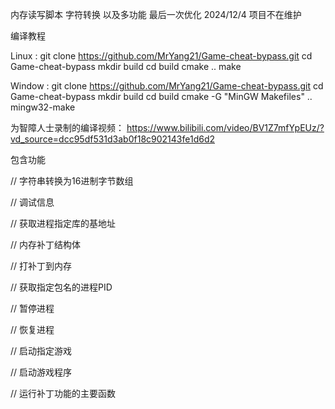 内存读写脚本 字符转换 以及多功能 最后一次优化 2024/12/4 项目不在维护

编译教程

Linux :
git clone https://github.com/MrYang21/Game-cheat-bypass.git
cd Game-cheat-bypass
mkdir build
cd build
cmake ..
make

Window :
git clone https://github.com/MrYang21/Game-cheat-bypass.git
cd Game-cheat-bypass
mkdir build
cd build
cmake -G "MinGW Makefiles" ..
mingw32-make

为智障人士录制的编译视频：
https://www.bilibili.com/video/BV1Z7mfYpEUz/?vd_source=dcc95df531d3ab0f18c902143fe1d6d2

包含功能 

// 字符串转换为16进制字节数组

// 调试信息

// 获取进程指定库的基地址

// 内存补丁结构体

// 打补丁到内存

// 获取指定包名的进程PID

// 暂停进程

// 恢复进程

// 启动指定游戏

// 启动游戏程序

// 运行补丁功能的主要函数
